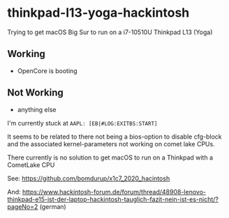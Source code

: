 # thinkpad-l13-yoga-hackintosh
Trying to get macOS Big Sur to run on a i7-10510U Thinkpad L13 (Yoga)

## Working

- OpenCore is booting

## Not Working

- anything else

I'm currently stuck at ```AAPL: [EB|#LOG:EXITBS:START]```

It seems to be related to there not being a bios-option to disable cfg-block and the associated kernel-parameters not working on comet lake CPUs.

There currently is no solution to get macOS to run on a Thinkpad with a CometLake CPU

See: https://github.com/bomdurup/x1c7_2020_hacintosh

And: https://www.hackintosh-forum.de/forum/thread/48908-lenovo-thinkpad-e15-ist-der-laptop-hackintosh-tauglich-fazit-nein-ist-es-nicht/?pageNo=2 (german)
